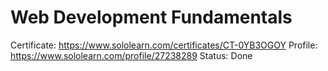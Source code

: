 # Web Development Fundamentals

Certificate: https://www.sololearn.com/certificates/CT-0YB3OGOY
Profile: https://www.sololearn.com/profile/27238289
Status: Done